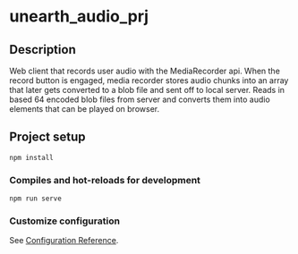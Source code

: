 # unearth_audio_prj

## Description
Web client that records user audio with the MediaRecorder api. When the record button is engaged, media recorder stores audio chunks into an array that later gets converted to a blob file and sent off to local server. Reads in based 64 encoded blob files from server and converts them into audio elements that can be played on browser.
## Project setup
```
npm install 
```

### Compiles and hot-reloads for development
```
npm run serve
```

### Customize configuration
See [Configuration Reference](https://cli.vuejs.org/config/).
